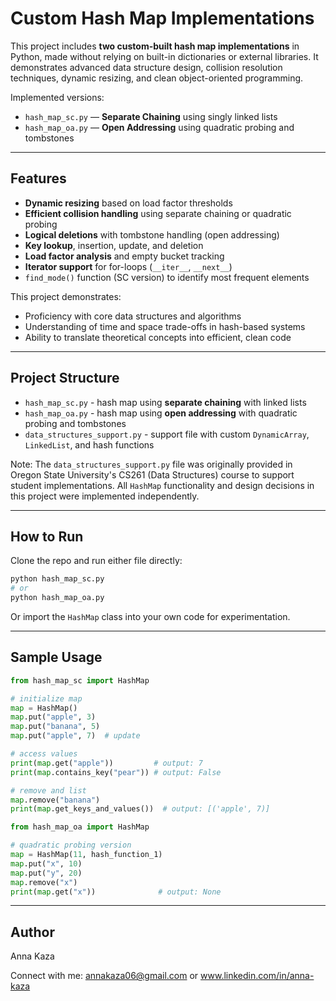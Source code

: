 # Custom Hash Map Implementations

This project includes **two custom-built hash map implementations** in Python, made without relying on built-in dictionaries or external libraries.
It demonstrates advanced data structure design, collision resolution techniques, dynamic resizing, and clean object-oriented programming.

Implemented versions:
- `hash_map_sc.py` — **Separate Chaining** using singly linked lists
- `hash_map_oa.py` — **Open Addressing** using quadratic probing and tombstones

---

## Features

- **Dynamic resizing** based on load factor thresholds
- **Efficient collision handling** using separate chaining or quadratic probing
- **Logical deletions** with tombstone handling (open addressing)
- **Key lookup**, insertion, update, and deletion
- **Load factor analysis** and empty bucket tracking
- **Iterator support** for for-loops (`__iter__`, `__next__`)
- `find_mode()` function (SC version) to identify most frequent elements

This project demonstrates:
- Proficiency with core data structures and algorithms
- Understanding of time and space trade-offs in hash-based systems
- Ability to translate theoretical concepts into efficient, clean code

---

## Project Structure

- `hash_map_sc.py` - hash map using **separate chaining** with linked lists
- `hash_map_oa.py` - hash map using **open addressing** with quadratic probing and tombstones
- `data_structures_support.py` - support file with custom `DynamicArray`, `LinkedList`, and hash functions

Note: The `data_structures_support.py` file was originally provided in Oregon State University's CS261 (Data Structures) course to support student implementations. All `HashMap` functionality and design decisions in this project were implemented independently.

---

## How to Run

Clone the repo and run either file directly:

```bash
python hash_map_sc.py
# or
python hash_map_oa.py
```

Or import the `HashMap` class into your own code for experimentation.

---

## Sample Usage

```python
from hash_map_sc import HashMap

# initialize map
map = HashMap()
map.put("apple", 3)
map.put("banana", 5)
map.put("apple", 7)  # update

# access values
print(map.get("apple"))         # output: 7
print(map.contains_key("pear")) # output: False

# remove and list
map.remove("banana")
print(map.get_keys_and_values())  # output: [('apple', 7)]
```

```python
from hash_map_oa import HashMap

# quadratic probing version
map = HashMap(11, hash_function_1)
map.put("x", 10)
map.put("y", 20)
map.remove("x")
print(map.get("x"))              # output: None
```

---

## Author

Anna Kaza

Connect with me: annakaza06@gmail.com or www.linkedin.com/in/anna-kaza